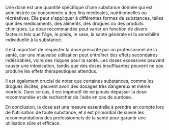 Une dose est une quantité spécifique d'une substance donnée qui est administrée ou consommée à des fins médicales, nutritionnelles ou récréatives. Elle peut s'appliquer à différentes formes de substances, telles que des médicaments, des aliments, des drogues ou des produits chimiques. La dose recommandée peut varier en fonction de divers facteurs tels que l'âge, le poids, le sexe, la santé générale et la sensibilité individuelle à la substance.

Il est important de respecter la dose prescrite par un professionnel de la santé, car une mauvaise utilisation peut entraîner des effets secondaires indésirables, voire des risques pour la santé. Les doses excessives peuvent causer une intoxication, tandis que des doses insuffisantes peuvent ne pas produire les effets thérapeutiques attendus.

Il est également crucial de noter que certaines substances, comme les drogues illicites, peuvent avoir des dosages très dangereux et même mortels. Dans ce cas, il est impératif de ne jamais dépasser la dose recommandée et de rechercher de l'aide en cas de surdose.

En conclusion, la dose est une mesure essentielle à prendre en compte lors de l'utilisation de toute substance, et il est primordial de suivre les recommandations des professionnels de la santé pour garantir une utilisation sûre et efficace.